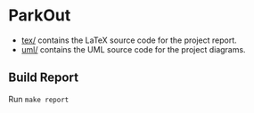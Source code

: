 # ParkOut

- [tex/](tex/) contains the LaTeX source code for the project report.
- [uml/](uml/) contains the UML source code for the project diagrams.

## Build Report

Run `make report`
